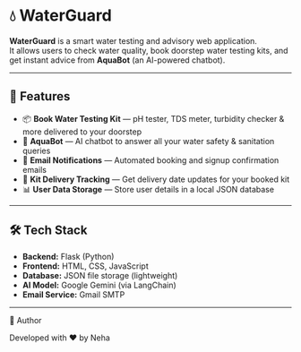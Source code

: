 ﻿# 💧 WaterGuard

**WaterGuard** is a smart water testing and advisory web application.  
It allows users to check water quality, book doorstep water testing kits, and get instant advice from **AquaBot** (an AI-powered chatbot).

---

## 🚀 Features

- 📦 **Book Water Testing Kit** — pH tester, TDS meter, turbidity checker & more delivered to your doorstep  
- 🤖 **AquaBot** — AI chatbot to answer all your water safety & sanitation queries  
- 📧 **Email Notifications** — Automated booking and signup confirmation emails  
- 📅 **Kit Delivery Tracking** — Get delivery date updates for your booked kit  
- 📊 **User Data Storage** — Store user details in a local JSON database  

---

## 🛠️ Tech Stack

- **Backend:** Flask (Python)  
- **Frontend:** HTML, CSS, JavaScript  
- **Database:** JSON file storage (lightweight)  
- **AI Model:** Google Gemini (via LangChain)  
- **Email Service:** Gmail SMTP  

---


💖 Author

Developed with ❤️ by Neha
